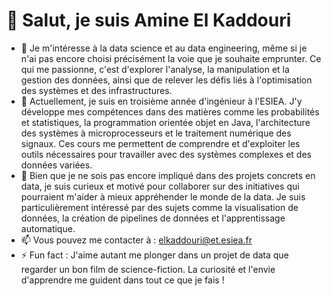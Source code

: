 # 👋 Salut, je suis Amine El Kaddouri

- 👀 Je m'intéresse à la data science et au data engineering, même si je n'ai pas encore choisi précisément la voie que je souhaite emprunter. Ce qui me passionne, c'est d'explorer l'analyse, la manipulation et la gestion des données, ainsi que de relever les défis liés à l'optimisation des systèmes et des infrastructures.  
- 🌱 Actuellement, je suis en troisième année d'ingénieur à l'ESIEA. J'y développe mes compétences dans des matières comme les probabilités et statistiques, la programmation orientée objet en Java, l'architecture des systèmes à microprocesseurs et le traitement numérique des signaux. Ces cours me permettent de comprendre et d'exploiter les outils nécessaires pour travailler avec des systèmes complexes et des données variées.  
- 💞️ Bien que je ne sois pas encore impliqué dans des projets concrets en data, je suis curieux et motivé pour collaborer sur des initiatives qui pourraient m'aider à mieux appréhender le monde de la data. Je suis particulièrement intéressé par des sujets comme la visualisation de données, la création de pipelines de données et l'apprentissage automatique.  
- 📫 Vous pouvez me contacter à : elkaddouri@et.esiea.fr  
- ⚡ Fun fact : J'aime autant me plonger dans un projet de data que regarder un bon film de science-fiction. La curiosité et l'envie d'apprendre me guident dans tout ce que je fais !  

